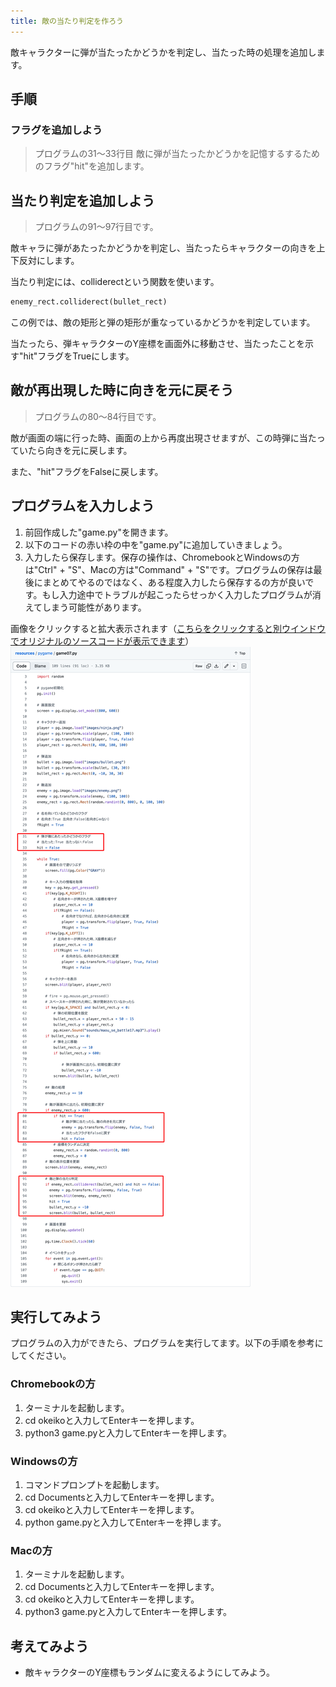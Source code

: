```yaml
---
title: 敵の当たり判定を作ろう
---
```

敵キャラクターに弾が当たったかどうかを判定し、当たった時の処理を追加します。

## 手順
### フラグを追加しよう
> プログラムの31〜33行目
敵に弾が当たったかどうかを記憶するするためのフラグ"hit"を追加します。

## 当たり判定を追加しよう
> プログラムの91〜97行目です。

敵キャラに弾があたったかどうかを判定し、当たったらキャラクターの向きを上下反対にします。

当たり判定には、colliderectという関数を使います。

```python
enemy_rect.colliderect(bullet_rect)
```
この例では、敵の矩形と弾の矩形が重なっているかどうかを判定しています。

当たったら、弾キャラクターのY座標を画面外に移動させ、当たったことを示す"hit"フラグをTrueにします。

## 敵が再出現した時に向きを元に戻そう
> プログラムの80〜84行目です。

敵が画面の端に行った時、画面の上から再度出現させますが、この時弾に当たっていたら向きを元に戻します。

また、"hit"フラグをFalseに戻します。

## プログラムを入力しよう
1. 前回作成した"game.py"を開きます。
1. 以下のコードの赤い枠の中を"game.py"に追加していきましょう。
1. 入力したら保存します。保存の操作は、ChromebookとWindowsの方は"Ctrl" + "S"、Macの方は"Command" + "S"です。プログラムの保存は最後にまとめてやるのではなく、ある程度入力したら保存するの方が良いです。もし入力途中でトラブルが起こったらせっかく入力したプログラムが消えてしまう可能性があります。

画像をクリックすると拡大表示されます（[こちらをクリックすると別ウインドウでオリジナルのソースコードが表示できます](https://github.com/kwaka1208/resources/blob/main/pygame/game07.py)）
[![](https://raw.githubusercontent.com/kwaka1208/resources/main/pygame/game07.png)](https://raw.githubusercontent.com/kwaka1208/resources/main/pygame/game07.png)

## 実行してみよう
プログラムの入力ができたら、プログラムを実行してます。以下の手順を参考にしてください。

### Chromebookの方
1. ターミナルを起動します。
1. cd okeikoと入力してEnterキーを押します。
1. python3 game.pyと入力してEnterキーを押します。

### Windowsの方
1. コマンドプロンプトを起動します。
1. cd Documentsと入力してEnterキーを押します。
1. cd okeikoと入力してEnterキーを押します。
1. python game.pyと入力してEnterキーを押します。

### Macの方
1. ターミナルを起動します。
1. cd Documentsと入力してEnterキーを押します。
1. cd okeikoと入力してEnterキーを押します。
1. python3 game.pyと入力してEnterキーを押します。

## 考えてみよう
- 敵キャラクターのY座標もランダムに変えるようにしてみよう。


